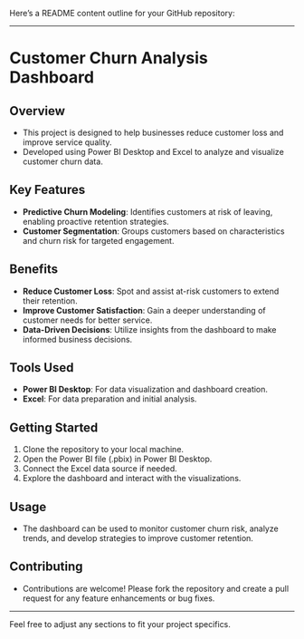Here’s a README content outline for your GitHub repository:

---

# Customer Churn Analysis Dashboard

## Overview
- This project is designed to help businesses reduce customer loss and improve service quality.
- Developed using Power BI Desktop and Excel to analyze and visualize customer churn data.

## Key Features
- **Predictive Churn Modeling**: Identifies customers at risk of leaving, enabling proactive retention strategies.
- **Customer Segmentation**: Groups customers based on characteristics and churn risk for targeted engagement.

## Benefits
- **Reduce Customer Loss**: Spot and assist at-risk customers to extend their retention.
- **Improve Customer Satisfaction**: Gain a deeper understanding of customer needs for better service.
- **Data-Driven Decisions**: Utilize insights from the dashboard to make informed business decisions.

## Tools Used
- **Power BI Desktop**: For data visualization and dashboard creation.
- **Excel**: For data preparation and initial analysis.

## Getting Started
1. Clone the repository to your local machine.
2. Open the Power BI file (.pbix) in Power BI Desktop.
3. Connect the Excel data source if needed.
4. Explore the dashboard and interact with the visualizations.

## Usage
- The dashboard can be used to monitor customer churn risk, analyze trends, and develop strategies to improve customer retention.

## Contributing
- Contributions are welcome! Please fork the repository and create a pull request for any feature enhancements or bug fixes.



---

Feel free to adjust any sections to fit your project specifics.

